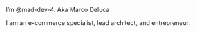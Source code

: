 I’m @mad-dev-4.  Aka Marco Deluca

I am an e-commerce specialist, lead architect, and entrepreneur.
